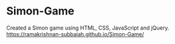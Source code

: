 # Simon-Game
Created a Simon game using HTML, CSS, JavaScript and jQuery. 
https://ramakrishnan-subbaiah.github.io/Simon-Game/
